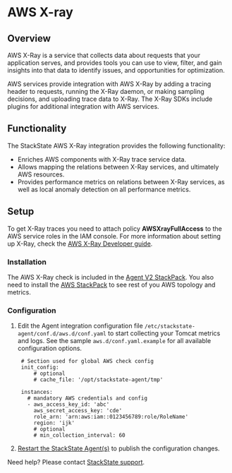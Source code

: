 # AWS X-ray

## Overview

AWS X-Ray is a service that collects data about requests that your application serves, and provides tools you can use to view, filter, and gain insights into that data to identify issues, and opportunities for optimization.

AWS services provide integration with AWS X-Ray by adding a tracing header to requests, running the X-Ray daemon, or making sampling decisions, and uploading trace data to X-Ray. The X-Ray SDKs include plugins for additional integration with AWS services.

## Functionality

The StackState AWS X-Ray integration provides the following functionality:

* Enriches AWS components with X-Ray trace service data.
* Allows mapping the relations between X-Ray services, and ultimately AWS resources.
* Provides performance metrics on relations between X-Ray services, as well as local anomaly detection on all performance metrics.

## Setup

To get X-Ray traces you need to attach policy **AWSXrayFullAccess** to the AWS service roles in the IAM console. For more information about setting up X-Ray, check the [AWS X-Ray Developer guide](https://docs.aws.amazon.com/xray/latest/devguide/aws-xray.html).

### Installation

The AWS X-Ray check is included in the [Agent V2 StackPack](agent.md). You also need to install the [AWS StackPack](https://github.com/StackVista/stackstate-docs/tree/a4ba487c2d219ec0532ca0de32300fd1bd71e272/stackpacks/integration/aws.md) to see rest of you AWS topology and metrics.

### Configuration

1. Edit the Agent integration configuration file `/etc/stackstate-agent/conf.d/aws.d/conf.yaml` to start collecting your Tomcat metrics and logs. See the sample `aws.d/conf.yaml.example` for all available configuration options.

   ```text
    # Section used for global AWS check config
    init_config:
        # optional
        # cache_file: '/opt/stackstate-agent/tmp'

    instances:
      # mandatory AWS credentials and config
      - aws_access_key_id: 'abc'
        aws_secret_access_key: 'cde'
        role_arn: 'arn:aws:iam::0123456789:role/RoleName'
        region: 'ijk'
        # optional
        # min_collection_interval: 60
   ```

2. [Restart the StackState Agent\(s\)](agent.md#start-stop-restart-the-stackstate-agent) to publish the configuration changes.

Need help? Please contact [StackState support](https://support.stackstate.com/hc/en-us).


